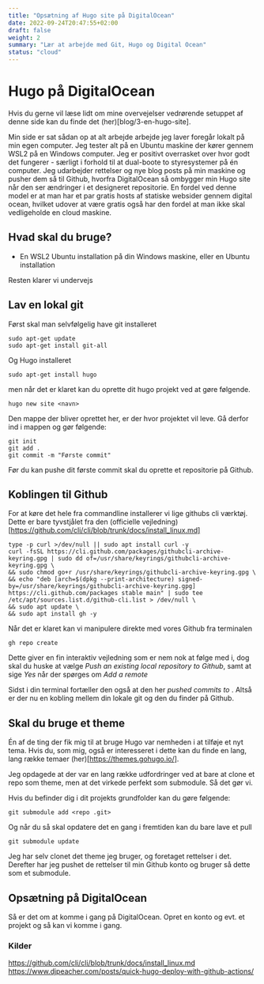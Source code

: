 ```yaml
---
title: "Opsætning af Hugo site på DigitalOcean"
date: 2022-09-24T20:47:55+02:00
draft: false
weight: 2
summary: "Lær at arbejde med Git, Hugo og Digital Ocean"
status: "cloud"
---
```


# Hugo på DigitalOcean
Hvis du gerne vil læse lidt om mine overvejelser vedrørende setuppet af denne side kan du finde det (her)[blog/3-en-hugo-site].

Min side er sat sådan op at alt arbejde arbejde jeg laver foregår lokalt på min egen computer. Jeg tester alt på en Ubuntu maskine der kører gennem WSL2 på en Windows computer. Jeg er positivt overrasket over hvor godt det fungerer - særligt i forhold til at dual-boote to styresystemer på én computer. 
Jeg udarbejder rettelser og nye blog posts på min maskine og pusher dem så til Github, hvorfra DigitalOcean så ombygger min Hugo site når den ser ændringer i et designeret repositorie. En fordel ved denne model er at man har et par gratis hosts af statiske websider gennem digital ocean, hvilket udover at være gratis også har den fordel at man ikke skal vedligeholde en cloud maskine.

## Hvad skal du bruge?
* En WSL2 Ubuntu installation på din Windows maskine, eller en Ubuntu installation

Resten klarer vi undervejs

## Lav en lokal git
Først skal man selvfølgelig have git installeret 
    
    sudo apt-get update
    sudo apt-get install git-all

Og Hugo installeret

    sudo apt-get install hugo

men når det er klaret kan du oprette dit hugo projekt ved at gøre følgende. 

	hugo new site <navn>
 
Den mappe der bliver oprettet her, er der hvor projektet vil leve. Gå derfor ind i mappen og gør følgende:

    git init
    git add .
    git commit -m "Første commit"

Før du kan pushe dit første commit skal du oprette et repositorie på Github.

## Koblingen til Github
For at køre det hele fra commandline installerer vi lige githubs cli værktøj. Dette er bare tyvstjålet fra den (officielle vejledning)[https://github.com/cli/cli/blob/trunk/docs/install_linux.md]

    type -p curl >/dev/null || sudo apt install curl -y
    curl -fsSL https://cli.github.com/packages/githubcli-archive-keyring.gpg | sudo dd of=/usr/share/keyrings/githubcli-archive-keyring.gpg \
    && sudo chmod go+r /usr/share/keyrings/githubcli-archive-keyring.gpg \
    && echo "deb [arch=$(dpkg --print-architecture) signed-by=/usr/share/keyrings/githubcli-archive-keyring.gpg] https://cli.github.com/packages stable main" | sudo tee /etc/apt/sources.list.d/github-cli.list > /dev/null \
    && sudo apt update \
    && sudo apt install gh -y

Når det er klaret kan vi manipulere direkte med vores Github fra terminalen

    gh repo create

Dette giver en fin interaktiv vejledning som er nem nok at følge med i, dog skal du huske at vælge _Push an existing local repository to Github_, samt at sige _Yes_ når der spørges om _Add a remote_

Sidst i din terminal fortæller den også at den her _pushed commits to <url til nyoprettede git>_. Altså er der nu en kobling mellem din lokale git og den du finder på Github.

 ## Skal du bruge et theme
 Én af de ting der fik mig til at bruge Hugo var nemheden i at tilføje et nyt tema. Hvis du, som mig, også er interesseret i dette kan du finde en lang, lang række temaer (her)[https://themes.gohugo.io/]. 
 
 Jeg opdagede at der var en lang række udfordringer ved at bare at clone et repo som theme, men at det virkede perfekt som submodule. Så det gør vi.
 
 Hvis du befinder dig i dit projekts grundfolder kan du gøre følgende:

    git submodule add <repo .git> 

Og når du så skal opdatere det en gang i fremtiden kan du bare lave et pull

    git submodule update

Jeg har selv clonet det theme jeg bruger, og foretaget rettelser i det. Derefter har jeg pushet de rettelser til min Github konto og bruger så dette som et submodule. 

## Opsætning på DigitalOcean
Så er det om at komme i gang på DigitalOcean. Opret en konto og evt. et projekt og så kan vi komme i gang.



### Kilder

https://github.com/cli/cli/blob/trunk/docs/install_linux.md
https://www.djpeacher.com/posts/quick-hugo-deploy-with-github-actions/